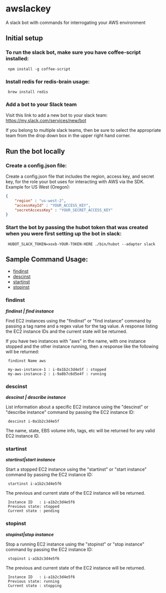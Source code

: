 # awslackey
A slack bot with commands for interrogating your AWS environment

## Initial setup

### To run the slack bot, make sure you have coffee-script installed:

```script
 npm install -g coffee-script 
```

### Install redis for redis-brain usage:

```script
 brew install redis
```

### Add a bot to your Slack team
Visit this link to add a new bot to your slack team: https://my.slack.com/services/new/bot

If you belong to multiple slack teams, then be sure to select the appropriate team from the drop down box in the upper right hand corner.

## Run the bot locally

### Create a config.json file:
Create a config.json file that includes the region, access key, and secret key, for the role your bot uses for interacting with AWS via the SDK. Example for US West (Oregon):

```json
{ 
    "region" : "us-west-2", 
    "accessKeyId" : "YOUR_ACCESS_KEY", 
    "secretAccessKey" : "YOUR_SECRET_ACCESS_KEY" 
}
```

### Start the bot by passing the hubot token that was created when you were first setting up the bot in slack:

```script
 HUBOT_SLACK_TOKEN=xoxb-YOUR-TOKEN-HERE ./bin/hubot --adapter slack
```

## Sample Command Usage:
* [findinst](#findinst)
* [descinst](#descinst)
* [startinst](#startinst)
* [stopinst](#stopinst)


### findinst
_**findinst | find instance**_

Find EC2 instances using the "findinst" or "find instance" command by passing a tag name and a regex value for the tag value. A response listing the EC2 instance IDs and the current state will be returned. 

If you have two instances with "aws" in the name, with one instance stopped and the other instance running, then a response like the following will be returned:

```script
 findinst Name aws
```

```script
 my-aws-instance-1 : i-0a1b2c3d4e5f : stopped
 my-aws-instance-2 : i-9a8b7c6d5e4f : running
```

### descinst
_**descinst | describe instance**_

List information about a specific EC2 instance using the "descinst" or "describe instance" command by passing the EC2 instance ID:

```script
 descinst i-0a1b2c3d4e5f
```
The name, state, EBS volume info, tags, etc will be returned for any valid EC2 instance ID.


### startinst
_**startinst|start instance**_

Start a stopped EC2 instance using the "startinst" or "start instance" command by passing the EC2 instance ID:

```script
 startinst i-a1b2c3d4e5f6
```
The previous and current state of the EC2 instance will be returned.

```script
 Instance ID   : i-a1b2c3d4e5f6
 Previous state: stopped
 Current state : pending
```

### stopinst
_**stopinst|stop instance**_

Stop a running EC2 instance using the "stopinst" or "stop instance" command by passing the EC2 instance ID:

```script
 stopinst i-a1b2c3d4e5f6
```
The previous and current state of the EC2 instance will be returned.

```script
 Instance ID   : i-a1b2c3d4e5f6
 Previous state: running
 Current state : stopping
```

